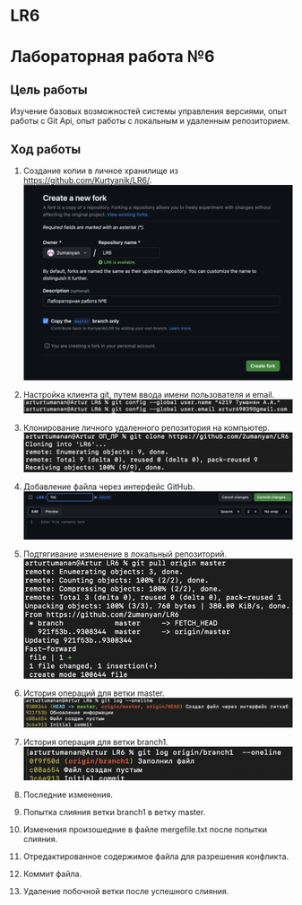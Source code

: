 # LR6

# Лабораторная работа №6

## Цель работы

Изучение базовых возможностей системы управления версиями, опыт работы с Git Api, опыт работы с локальным и удаленным репозиторием.

## Ход работы

1. Создание копии в личное хранилище из https://github.com/Kurtyanik/LR6/.
![](images/1.png)

2. Настройка клиента git, путем ввода имени пользователя и email.
![](images/2.png)

3. Клонирование личного удаленного репозитория на компьютер.
![](images/3.png)

4. Добавление файла через интерфейс GitHub.
![](images/4.png)

5. Подтягивание изменение в локальный репозиторий.
![](images/5.png)

6. История операций для ветки master.
![](images/6.png)

7. История операция для ветки branch1.
![](images/7.png)

8. Последние изменения.

9. Попытка слияния ветки branch1 в ветку master.

10. Изменения произошедние в файле mergefile.txt после попытки слияния.

11. Отредактированное содержимое файла для разрешения конфликта.

12. Коммит файла.

13. Удаление побочной ветки после успешного слияния.

